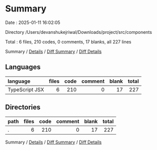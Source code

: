 # Summary

Date : 2025-01-11 16:02:05

Directory /Users/devanshukejriwal/Downloads/project/src/components

Total : 6 files,  210 codes, 0 comments, 17 blanks, all 227 lines

Summary / [Details](details.md) / [Diff Summary](diff.md) / [Diff Details](diff-details.md)

## Languages
| language | files | code | comment | blank | total |
| :--- | ---: | ---: | ---: | ---: | ---: |
| TypeScript JSX | 6 | 210 | 0 | 17 | 227 |

## Directories
| path | files | code | comment | blank | total |
| :--- | ---: | ---: | ---: | ---: | ---: |
| . | 6 | 210 | 0 | 17 | 227 |

Summary / [Details](details.md) / [Diff Summary](diff.md) / [Diff Details](diff-details.md)